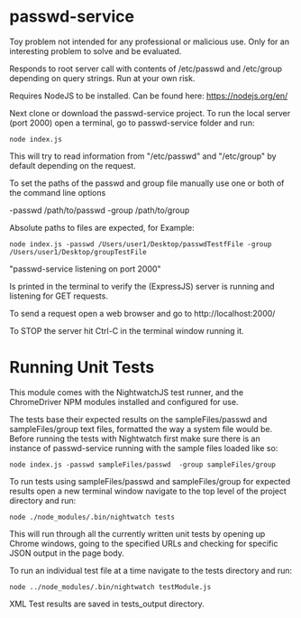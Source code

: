 # passwd-service

Toy problem not intended for any professional or malicious use.
Only for an interesting problem to solve and be evaluated.

Responds to root server call with contents of /etc/passwd and /etc/group depending on query strings.
Run at your own risk.

Requires NodeJS to be installed.
Can be found here: 
https://nodejs.org/en/

Next clone or download the passwd-service project.
To run the local server (port 2000) open a terminal, go to passwd-service folder and run:
```
node index.js
```
This will try to read information from "/etc/passwd" and "/etc/group" by default depending on the request.

To set the paths of the passwd and group file manually use one or both of the command line options

-passwd /path/to/passwd
-group /path/to/group

Absolute paths to files are expected, for Example:
```
node index.js -passwd /Users/user1/Desktop/passwdTestfFile -group /Users/user1/Desktop/groupTestFile
```
"passwd-service listening on port 2000"

Is printed in the terminal to verify the (ExpressJS) server is running and listening for GET requests.

To send a request open a web browser and go to http://localhost:2000/

To STOP the server hit Ctrl-C in the terminal window running it.

# Running Unit Tests

This module comes with the NightwatchJS test runner, and the ChromeDriver NPM modules installed and configured for use.

The tests base their expected results on the sampleFiles/passwd and sampleFiles/group text files, formatted the way a system file would be. Before running the tests with Nightwatch first make sure there is an instance of passwd-service running with the sample files loaded like so:

```
node index.js -passwd sampleFiles/passwd  -group sampleFiles/group
```

To run tests using sampleFiles/passwd and sampleFiles/group for expected results open a new terminal window navigate to the top level of the project directory and run:

```
node ./node_modules/.bin/nightwatch tests
```

This will run through all the currently written unit tests by opening up Chrome windows, going to the specified URLs and checking for specific JSON output in the page body.

To run an individual test file at a time navigate to the tests directory and run:
```
node ../node_modules/.bin/nightwatch testModule.js
```

XML Test results are saved in tests_output directory.
